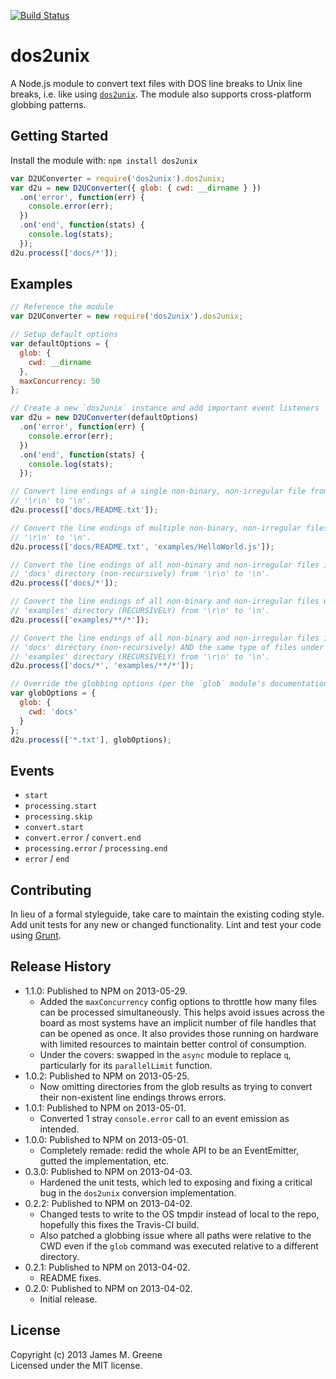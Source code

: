 [![Build Status](https://travis-ci.org/JamesMGreene/node-dos2unix.png)](https://travis-ci.org/JamesMGreene/node-dos2unix)

# dos2unix

A Node.js module to convert text files with DOS line breaks to Unix line breaks, i.e. like using [`dos2unix`][dos2unix].
The module also supports cross-platform globbing patterns.

## Getting Started
Install the module with: `npm install dos2unix`

```js
var D2UConverter = require('dos2unix').dos2unix;
var d2u = new D2UConverter({ glob: { cwd: __dirname } })
  .on('error', function(err) {
    console.error(err);
  })
  .on('end', function(stats) {
    console.log(stats);
  });
d2u.process(['docs/*']);
```

## Examples
```js
// Reference the module
var D2UConverter = new require('dos2unix').dos2unix;

// Setup default options
var defaultOptions = {
  glob: {
    cwd: __dirname
  },
  maxConcurrency: 50
};

// Create a new `dos2unix` instance and add important event listeners
var d2u = new D2UConverter(defaultOptions)
  .on('error', function(err) {
    console.error(err);
  })
  .on('end', function(stats) {
    console.log(stats);
  });

// Convert line endings of a single non-binary, non-irregular file from
// '\r\n' to '\n'.
d2u.process(['docs/README.txt']);

// Convert the line endings of multiple non-binary, non-irregular files from
// '\r\n' to '\n'.
d2u.process(['docs/README.txt', 'examples/HelloWorld.js']);

// Convert the line endings of all non-binary and non-irregular files in the
// 'docs' directory (non-recursively) from '\r\n' to '\n'.
d2u.process(['docs/*']);

// Convert the line endings of all non-binary and non-irregular files under the
// 'examples' directory (RECURSIVELY) from '\r\n' to '\n'.
d2u.process(['examples/**/*']);

// Convert the line endings of all non-binary and non-irregular files in the
// 'docs' directory (non-recursively) AND the same type of files under the
// 'examples' directory (RECURSIVELY) from '\r\n' to '\n'.
d2u.process(['docs/*', 'examples/**/*']);

// Override the globbing options (per the `glob` module's documentation)
var globOptions = {
  glob: {
    cwd: 'docs'
  }
};
d2u.process(['*.txt'], globOptions);
```

## Events
 - `start`
 - `processing.start`
 - `processing.skip`
 - `convert.start`
 - `convert.error` / `convert.end`
 - `processing.error` / `processing.end`
 - `error` / `end`

## Contributing
In lieu of a formal styleguide, take care to maintain the existing coding style. Add unit tests
for any new or changed functionality. Lint and test your code using [Grunt](http://gruntjs.com/).

## Release History
 - 1.1.0: Published to NPM on 2013-05-29.
    - Added the `maxConcurrency` config options to throttle how many files can be processed
      simultaneously. This helps avoid issues across the board as most systems have an implicit
      number of file handles that can be opened as once. It also provides those running on
      hardware with limited resources to maintain better control of consumption.
    - Under the covers: swapped in the `async` module to replace `q`, particularly for its
      `parallelLimit` function.
 - 1.0.2: Published to NPM on 2013-05-25.
    - Now omitting directories from the glob results as trying to convert their non-existent line
      endings throws errors.
 - 1.0.1: Published to NPM on 2013-05-01.
    - Converted 1 stray `console.error` call to an event emission as intended.
 - 1.0.0: Published to NPM on 2013-05-01.
    - Completely remade: redid the whole API to be an EventEmitter, gutted the implementation, etc.
 - 0.3.0: Published to NPM on 2013-04-03.
    - Hardened the unit tests, which led to exposing and fixing a critical bug in the `dos2unix`
      conversion implementation.
 - 0.2.2: Published to NPM on 2013-04-02.
    - Changed tests to write to the OS tmpdir instead of local to the repo, hopefully this fixes
      the Travis-CI build.
    - Also patched a globbing issue where all paths were relative to the CWD even if the `glob`
      command was executed relative to a different directory.
 - 0.2.1: Published to NPM on 2013-04-02.
    - README fixes.
 - 0.2.0: Published to NPM on 2013-04-02.
    - Initial release.

## License
Copyright (c) 2013 James M. Greene  
Licensed under the MIT license.



[dos2unix]: http://sourceforge.net/projects/dos2unix/?source=dlp "dos2unix site"